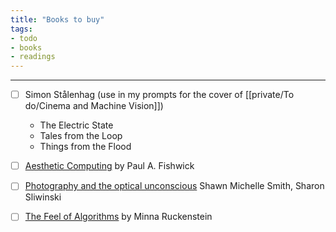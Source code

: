 ```yaml
---
title: "Books to buy"
tags:
- todo
- books
- readings
---
```

---

- [ ] Simon Stålenhag (use in my prompts for the cover of [[private/To do/Cinema and Machine Vision]])
	- The Electric State
	- Tales from the Loop
	- Things from the Flood


- [ ] [Aesthetic Computing](https://mitpress.mit.edu/9780262562379/aesthetic-computing/) by Paul A. Fishwick
- [ ] [Photography and the optical unconscious](https://www.dukeupress.edu/photography-and-the-optical-unconscious) Shawn Michelle Smith, Sharon Sliwinski
- [ ] [The Feel of Algorithms](https://www.ucpress.edu/book/9780520394551/the-feel-of-algorithms) by Minna Ruckenstein